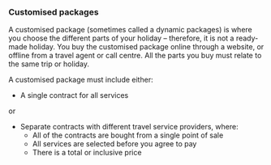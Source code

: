 ###  Customised packages

A customised package (sometimes called a dynamic packages) is where you choose
the different parts of your holiday – therefore, it is not a ready-made
holiday. You buy the customised package online through a website, or offline
from a travel agent or call centre. All the parts you buy must relate to the
same trip or holiday.

A customised package must include either:

  * A single contract for all services 

or

  * Separate contracts with different travel service providers, where: 
    * All of the contracts are bought from a single point of sale 
    * All services are selected before you agree to pay 
    * There is a total or inclusive price 
